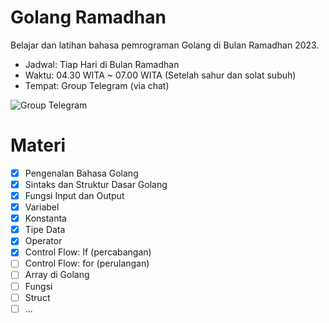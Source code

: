 # Golang Ramadhan

Belajar dan latihan bahasa pemrograman Golang di Bulan Ramadhan 2023.

- Jadwal: Tiap Hari di Bulan Ramadhan
- Waktu: 04.30 WITA ~ 07.00 WITA (Setelah sahur dan solat subuh)
- Tempat: Group Telegram (via chat)

![Group Telegram](https://user-images.githubusercontent.com/4420029/229660489-381db778-5df9-43c9-bdb1-a4e9b2733cdd.png)

# Materi

- [x] Pengenalan Bahasa Golang
- [x] Sintaks dan Struktur Dasar Golang
- [x] Fungsi Input dan Output
- [x] Variabel
- [x] Konstanta
- [x] Tipe Data
- [x] Operator
- [x] Control Flow: If (percabangan)
- [ ] Control Flow: for (perulangan)
- [ ] Array di Golang
- [ ] Fungsi
- [ ] Struct
- [ ] ...
